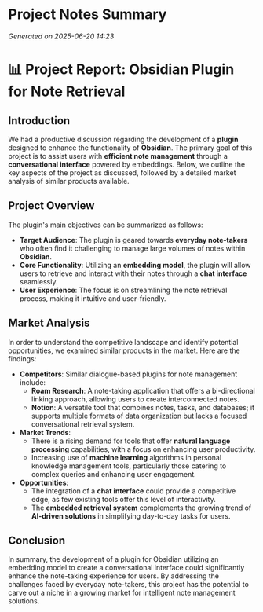 # Project Notes Summary

*Generated on 2025-06-20 14:23*

# 📊 Project Report: Obsidian Plugin for Note Retrieval

## **Introduction**  
We had a productive discussion regarding the development of a **plugin** designed to enhance the functionality of **Obsidian**. The primary goal of this project is to assist users with **efficient note management** through a **conversational interface** powered by embeddings. Below, we outline the key aspects of the project as discussed, followed by a detailed market analysis of similar products available.

## **Project Overview**  
The plugin's main objectives can be summarized as follows:

- **Target Audience**: The plugin is geared towards **everyday note-takers** who often find it challenging to manage large volumes of notes within **Obsidian**.
- **Core Functionality**: Utilizing an **embedding model**, the plugin will allow users to retrieve and interact with their notes through a **chat interface** seamlessly.
- **User Experience**: The focus is on streamlining the note retrieval process, making it intuitive and user-friendly.

## **Market Analysis**  
In order to understand the competitive landscape and identify potential opportunities, we examined similar products in the market. Here are the findings: 

- **Competitors**: Similar dialogue-based plugins for note management include:
  - **Roam Research**: A note-taking application that offers a bi-directional linking approach, allowing users to create interconnected notes.
  - **Notion**: A versatile tool that combines notes, tasks, and databases; it supports multiple formats of data organization but lacks a focused conversational retrieval system.
- **Market Trends**:
  - There is a rising demand for tools that offer **natural language processing** capabilities, with a focus on enhancing user productivity.
  - Increasing use of **machine learning** algorithms in personal knowledge management tools, particularly those catering to complex queries and enhancing user engagement.
- **Opportunities**:
  - The integration of a **chat interface** could provide a competitive edge, as few existing tools offer this level of interactivity.
  - The **embedded retrieval system** complements the growing trend of **AI-driven solutions** in simplifying day-to-day tasks for users.

## **Conclusion**  
In summary, the development of a plugin for Obsidian utilizing an embedding model to create a conversational interface could significantly enhance the note-taking experience for users. By addressing the challenges faced by everyday note-takers, this project has the potential to carve out a niche in a growing market for intelligent note management solutions.